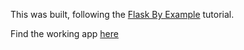 
This was built, following the [Flask By Example](https://realpython.com/blog/python/flask-by-example-part-1-project-setup/) tutorial.

Find the working app [here](https://jules-wordcounts-prod.herokuapp.com)